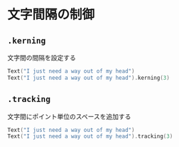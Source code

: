 # 文字間隔の制御

## `.kerning`

文字間の間隔を設定する

```swift
Text("I just need a way out of my head")
Text("I just need a way out of my head").kerning(3)
```

## `.tracking`

文字間にポイント単位のスペースを追加する

```swift
Text("I just need a way out of my head")
Text("I just need a way out of my head").tracking(3)
```